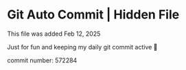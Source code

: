 # Git Auto Commit | Hidden File

This file was added Feb 12, 2025

Just for fun and keeping my daily git commit active 🤪

commit number: 572284
